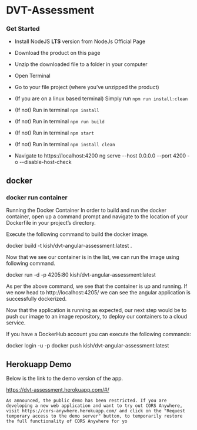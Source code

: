 # DVT-Assessment


### Get Started

- Install NodeJS **LTS** version from NodeJs Official Page</a>
- Download the product on this page
- Unzip the downloaded file to a folder in your computer
- Open Terminal
- Go to your file project (where you’ve unzipped the product)
- (If you are on a linux based terminal) Simply run `npm run install:clean`
- (If not) Run in terminal `npm install`
- (If not) Run in terminal `npm run build` 
- (If not) Run in terminal `npm start`
- (If not) Run in terminal `npm install clean`

- Navigate to https://localhost:4200
   ng serve --host 0.0.0.0 --port 4200 -o  --disable-host-check
## docker
### docker run container
Running the Docker Container
In order to build and run the docker container, open up a command prompt and navigate to the location of your Dockerfile in your project’s directory.

Execute the following command to build the docker image.

docker build -t kish/dvt-angular-assessment:latest  .

Now that we see our container is in the list, we can run the image using following command.

docker run -d -p 4205:80 kish/dvt-angular-assessment:latest

 As per the above command, we see that the container is up and running. If we now head to http://localhost:4205/ we can see the angular application is successfully dockerized.

Now that the application is running as expected, our next step would be to push our image to an image repository, to deploy our containers to a cloud service.

If you have a DockerHub account you can execute the following commands:

docker login -u <username> -p <password>
docker push kish/dvt-angular-assessment:latest


## Herokuapp Demo
Below is the link to the demo version of the app.

https://dvt-assessment.herokuapp.com/#/
```
As announced, the public demo has been restricted. If you are developing a new web application and want to try out CORS Anywhere, visit https://cors-anywhere.herokuapp.com/ and click on the "Request temporary access to the demo server" button, to temporarily restore the full functionality of CORS Anywhere for yo
```

